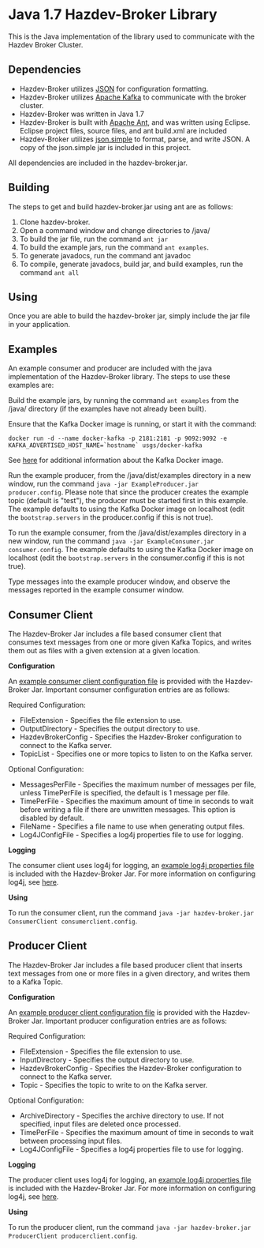 # Java 1.7 Hazdev-Broker Library

This is the Java implementation of the library used to communicate with the
Hazdev Broker Cluster.

Dependencies
------
* Hazdev-Broker utilizes [JSON](www.json.org) for configuration formatting.
* Hazdev-Broker utilizes [Apache Kafka](http://kafka.apache.org/) to
communicate with the broker cluster.
* Hazdev-Broker was written in Java 1.7
* Hazdev-Broker is built with [Apache Ant](http://ant.apache.org/), and was
written using Eclipse.  Eclipse project files, source files, and ant build.xml
are included
* Hazdev-Broker utilizes [json.simple](http://code.google.com/p/json-simple/) to
format, parse, and write JSON.  A copy of the json.simple jar is included in
this project.

All dependencies are included in the hazdev-broker.jar.

Building
------
The steps to get and build hazdev-broker.jar using ant are as follows:
1. Clone hazdev-broker.
2. Open a command window and change directories to /java/
3. To build the jar file, run the command `ant jar`
4. To build the example jars, run the command `ant examples`.
5. To generate javadocs, run the command ant javadoc
6. To compile, generate javadocs, build jar, and build examples, run the command
`ant all`

Using
-----
Once you are able to build the hazdev-broker jar, simply include the jar file in
your application.

Examples
-----
An example consumer and producer are included with the java implementation of
the Hazdev-Broker library.  The steps to use these examples are:

Build the example jars, by running the command `ant examples` from the /java/
directory (if the examples have not already been built).

Ensure that the Kafka Docker image is running, or start it with the command:
```
docker run -d --name docker-kafka -p 2181:2181 -p 9092:9092 -e KAFKA_ADVERTISED_HOST_NAME=`hostname` usgs/docker-kafka
```

See [here](../README.md) for additional information about the Kafka Docker image.

Run the example producer, from the /java/dist/examples directory in a new
window, run the command `java -jar ExampleProducer.jar producer.config`.  Please
note that since the producer creates the example topic (default is "test"), the
producer must be started first in this example.  The example defaults to using
the Kafka Docker image on localhost (edit the `bootstrap.servers` in  the
producer.config if this is not true).

To run the example consumer, from the /java/dist/examples directory in a new
window, run the command `java -jar ExampleConsumer.jar consumer.config`. The
example defaults to using the Kafka Docker image on localhost (edit the
`bootstrap.servers` in  the consumer.config if this is not true).

Type messages into the example producer window, and observe the messages reported
in the example consumer window.

Consumer Client
-----

The Hazdev-Broker Jar includes a file based consumer client that consumes text
messages from one or more given Kafka Topics, and writes them out as files with
a given extension at a given location.

**Configuration**

An [example consumer client configuration file](config/consumerclient/consumerclient.config)
is provided with the Hazdev-Broker Jar.  Important consumer configuration
entries are as follows:

Required Configuration:
* FileExtension - Specifies the file extension to use.
* OutputDirectory - Specifies the output directory to use.
* HazdevBrokerConfig - Specifies the Hazdev-Broker configuration to connect to
the Kafka server.
* TopicList - Specifies one or more topics to listen to on the Kafka server.

Optional Configuration:
* MessagesPerFile - Specifies the maximum number of messages per file, unless
TimePerFile is specified, the default is 1 message per file.
* TimePerFile - Specifies the maximum amount of time in seconds to wait before
writing a file if there are unwritten messages. This option is disabled by
default.
* FileName - Specifies a file name to use when generating output files.
* Log4JConfigFile - Specifies a log4j properties file to use for logging.

**Logging**

The consumer client uses log4j for logging, an [example log4j properties file](config/consumerclient/consumerclient.log4j.properties)
is included with the Hazdev-Broker Jar.  For more information on configuring
log4j, see [here](http://logging.apache.org/log4j/1.2/manual.html).

**Using**

To run the consumer client, run the command `java -jar hazdev-broker.jar ConsumerClient consumerclient.config`.

Producer Client
-----

The Hazdev-Broker Jar includes a file based producer client that inserts text
messages from one or more files in a given directory, and writes them to a 
Kafka Topic.

**Configuration**

An [example producer client configuration file](config/producerclient/producerclient.config)
is provided with the Hazdev-Broker Jar.  Important producer configuration
entries are as follows:

Required Configuration:
* FileExtension - Specifies the file extension to use.
* InputDirectory - Specifies the output directory to use.
* HazdevBrokerConfig - Specifies the Hazdev-Broker configuration to connect to
the Kafka server.
* Topic - Specifies the topic to write to on the Kafka server.

Optional Configuration:
* ArchiveDirectory - Specifies the archive directory to use. If not specified,
input files are deleted once processed.
* TimePerFile - Specifies the maximum amount of time in seconds to wait between
processing input files.
* Log4JConfigFile - Specifies a log4j properties file to use for logging.

**Logging**

The producer client uses log4j for logging, an [example log4j properties file](config/producerclient/producerclient.log4j.properties)
is included with the Hazdev-Broker Jar.  For more information on configuring
log4j, see [here](http://logging.apache.org/log4j/1.2/manual.html).

**Using**

To run the producer client, run the command `java -jar hazdev-broker.jar ProducerClient producerclient.config`.
